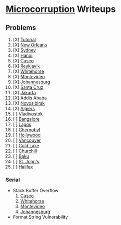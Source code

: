 # [Microcorruption](https://microcorruption.com/) Writeups

## Problems
1. [X] [Tutorial](./Tutorial/readme.md)
2. [X] [New Orleans](./NewOrleans/readme.md)
3. [X] [Sydney](./Sydney/readme.md)
4. [X] [Hanoi](./Hanoi/readme.md)
5. [X] [Cusco](./Cusco/readme.md)
6. [X] [Reykjavik](./Reykjavik/readme.md)
7. [X] [Whitehorse](./Whitehorse/readme.md)
8. [X] [Montevideo](./Montevideo/readme.md)
9. [X] [Johannesburg](./Johannesburg/readme.md)
10. [X] [Santa Cruz](./SantaCruz/readme.md)
11. [X] [Jakarta](./Jakarta/readme.md)
12. [X] [Addis Ababa](./AddisAbaba/readme.md)
13. [X] [Novosibirsk](./Novosibirsk/readme.md)
14. [X] [Algiers](./Algiers/readme.md)
15. [ ] [Vladivostok](./Vladivostok/readme.md)
16. [ ] [Bangalore](./Bangalore/readme.md)
17. [ ] [Lagos](./Lagos/readme.md)
18. [ ] [Chernobyl](./Chernobyl/readme.md)
19. [ ] [Hollywood](./Hollywood/readme.md)
20. [ ] [Vancouver](./Vancouver/readme.md)
21. [ ] [Cold Lake](./ColdLake/readme.md)
22. [ ] [Churchill](./Churchill/readme.md)
23. [ ] [Baku](./Baku/readme.md)
24. [ ] [St. John's](./StJohns/readme.md)
25. [ ] [Halifax](./Halifax/readme.md)

### Serial
- Stack Buffer Overflow
    1. [Cusco](./Cusco)
    2. [Whitehorse](./Whitehorse)
    3. [Montevideo](./Montevideo)
    4. [Johannesburg](./Johannesburg)
- Format String Vulnerability
